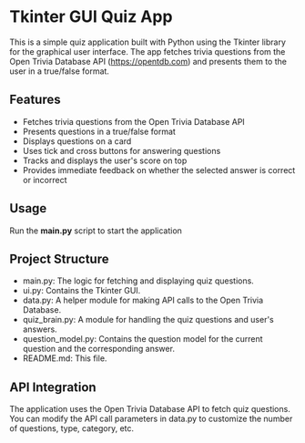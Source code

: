 # Tkinter GUI Quiz App

This is a simple quiz application built with Python using the Tkinter library for the graphical user interface. The app fetches trivia questions from the Open Trivia Database API (https://opentdb.com) and presents them to the user in a true/false format.

## Features

- Fetches trivia questions from the Open Trivia Database API
- Presents questions in a true/false format
- Displays questions on a card
- Uses tick and cross buttons for answering questions
- Tracks and displays the user's score on top
- Provides immediate feedback on whether the selected answer is correct or incorrect

## Usage
Run the **main.py** script to start the application

## Project Structure
- main.py: The logic for fetching and displaying quiz questions.
- ui.py: Contains the Tkinter GUI.
- data.py: A helper module for making API calls to the Open Trivia Database.
- quiz_brain.py: A module for handling the quiz questions and user's answers.
- question_model.py: Contains the question model for the current question and the corresponding answer.
- README.md: This file.

## API Integration
The application uses the Open Trivia Database API to fetch quiz questions. You can modify the API call parameters in data.py to customize the number of questions, type, category, etc.
